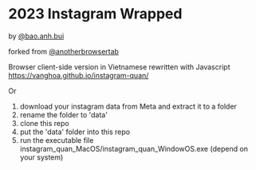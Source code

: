 # 2023 Instagram Wrapped

by [@bao.anh.bui](https://www.instagram.com/bao.anh.bui/)

forked from [@anotherbrowsertab](https://www.instagram.com/anotherbrowsertab/)

Browser client-side version in Vietnamese rewritten with Javascript https://vanghoa.github.io/instagram-quan/

Or

1. download your instagram data from Meta and extract it to a folder
2. rename the folder to 'data'
3. clone this repo 
4. put the 'data' folder into this repo
5. run the executable file instagram_quan_MacOS/instagram_quan_WindowOS.exe (depend on your system)
